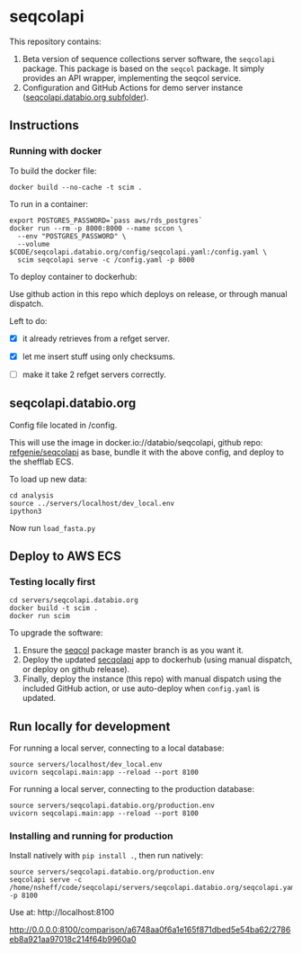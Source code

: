 # seqcolapi

This repository contains:

1. Beta version of sequence collections server software, the `seqcolapi` package. This package is based on the `seqcol` package. It simply provides an API wrapper, implementing the seqcol service.
2. Configuration and GitHub Actions for demo server instance ([seqcolapi.databio.org subfolder](/seqcolapi.databio.org)).

## Instructions

### Running with docker

To build the docker file:


```
docker build --no-cache -t scim .
```

To run in a container:

```
export POSTGRES_PASSWORD=`pass aws/rds_postgres` 
docker run --rm -p 8000:8000 --name sccon \
  --env "POSTGRES_PASSWORD" \
  --volume $CODE/seqcolapi.databio.org/config/seqcolapi.yaml:/config.yaml \
  scim seqcolapi serve -c /config.yaml -p 8000
```

To deploy container to dockerhub:

Use github action in this repo which deploys on release, or through manual dispatch.


Left to do:
- [x] it already retrieves from a refget server.
- [x] let me insert stuff using only checksums.
- [ ] make it take 2 refget servers correctly.


## seqcolapi.databio.org

Config file located in /config.

This will use the image in docker.io://databio/seqcolapi, github repo: [refgenie/seqcolapi](https://github.com/refgenie/seqcolapi) as base, bundle it with the above config, and deploy to the shefflab ECS.


To load up new data:
```
cd analysis
source ../servers/localhost/dev_local.env
ipython3
```

Now run `load_fasta.py`

## Deploy to AWS ECS

### Testing locally first

```
cd servers/seqcolapi.databio.org
docker build -t scim .
docker run scim
```

To upgrade the software:

1. Ensure the [seqcol](https://github.com/refgenie/seqcol/) package master branch is as you want it.
2. Deploy the updated [secqolapi](https://github.com/refgenie/seqcolapi/) app to dockerhub (using manual dispatch, or deploy on github release).
3. Finally, deploy the instance (this repo) with manual dispatch using the included GitHub action, or use auto-deploy when `config.yaml` is updated.


## Run locally for development

For running a local server, connecting to a local database:
```
source servers/localhost/dev_local.env
uvicorn seqcolapi.main:app --reload --port 8100
```

For running a local server, connecting to the production database:
```
source servers/seqcolapi.databio.org/production.env
uvicorn seqcolapi.main:app --reload --port 8100
```

### Installing and running for production

Install natively with `pip install .`, then run natively:

```
source servers/seqcolapi.databio.org/production.env
seqcolapi serve -c /home/nsheff/code/seqcolapi/servers/seqcolapi.databio.org/seqcolapi.yaml -p 8100
```

Use at: http://localhost:8100

http://0.0.0.0:8100/comparison/a6748aa0f6a1e165f871dbed5e54ba62/2786eb8a921aa97018c214f64b9960a0

